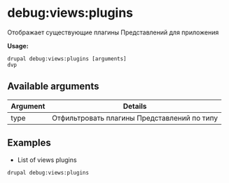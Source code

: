 # debug:views:plugins
Отображает существующие плагины Представлений для приложения

**Usage:**
```
drupal debug:views:plugins [arguments]
dvp
```

## Available arguments
Argument | Details
---------|-------------
type | Отфильтровать плагины Представлений по типу

## Examples
* List of views plugins
```
drupal debug:views:plugins
```
